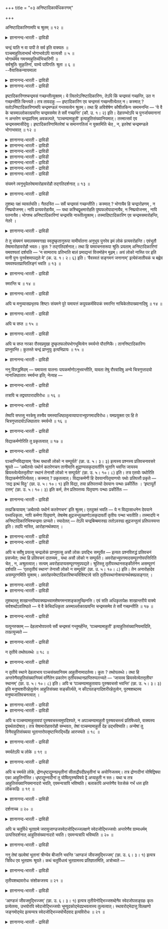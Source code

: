 +++
title = "०३ अनिष्टादिकार्यधिकरणम्"

+++

अनिष्टादिकारिणामपि च श्रुतम् ॥ १२ ॥  
<details><summary>ज्ञानानन्द-भारती - द्राविडी</summary>

अऩिष्टादिगारिणामबि स च्रुदम् ॥ १२ ॥
</details>

चन्द्रं याति न वा पापी ते सर्व इति वाक्यतः ॥  
पञ्चमाहुतिलाभार्थं भोगाभावेऽपि यात्यसौ ॥ ५ ॥  
भोगार्थमेव गमनमाहुतिर्व्यभिचारिणी ॥  
सर्वश्रुतिः सुकृतिनां, याम्ये पापिगतिः श्रुता ॥ ६ ॥  
--वैयासिकन्यायमाला

<details><summary>ज्ञानानन्द-भारती - द्राविडी</summary>

पाबम् सॆय्दवऩ् सन्दिरऩै अडैगिऱाऩा, इल्लैया? "अवर्गळ् ऎल्लारुम्" ऎऩ्ऱु वाक्कियमिरुप्पदालुम्, ऐन्दा वदु आहुदि किडैप्पदऱ्कागवुम्, पोगमिल्लैयाऩालुम् इवऩ् पोगिऱाऩ्।
</details>

<details><summary>ज्ञानानन्द-भारती - द्राविडी</summary>

पोवदु ऎऩ्बदु पोगत्तिऱ्कागत्ताऩ्। आहुदि पिसगक् कूडियदु। "ऎल्लारुम्" ऎऩ्ऱु सॊऩ्ऩदु पुण्यम् सॆय्दवर्गळुक्काग। पाबम् सॆय्दवर्गळुक्कुप् पोक्कु यम लोगत्तिल् ऎऩ्ऱु सॊल्लप्पट्टिरुक्किऱदु।
</details>

इष्टादिकारिणश्चन्द्रमसं गच्छन्तीत्युक्तम्। ये त्वितरेऽनिष्टादिकारिणः, तेऽपि किं चन्द्रमसं गच्छन्ति, उत न गच्छन्तीति चिन्त्यते। तत्र तावदाहुः — इष्टादिकारिण एव चन्द्रमसं गच्छन्तीत्येतत् न। कस्मात् ? यतोऽनिष्टादिकारिणामपि चन्द्रमण्डलं गन्तव्यत्वेन श्रुतम्। तथा हि अविशेषेण कौषीतकिनः समामनन्ति — ‘ये वै के चास्माल्लोकात्प्रयन्ति चन्द्रमसमेव ते सर्वे गच्छन्ति’ (कौ. उ. १। २) इति। देहारम्भोऽपि च पुनर्जायमानानां न अन्तरेण चन्द्रप्राप्तिम् अवकल्पते, ‘पञ्चम्यामाहुतौ’ इत्याहुतिसंख्यानियमात्। तस्मात्सर्व एव चन्द्रमसमासीदेयुः। इष्टादिकारिणामितरेषां च समानगतित्वं न युक्तमिति चेत् , न, इतरेषां चन्द्रमण्डले भोगाभावात् ॥ १२ ॥

<details><summary>ज्ञानानन्द-भारती - द्राविडी</summary>

(पुण्यम् सॆय्दवर्गळ् सन्दिरऩैयडैवदैप् पोल पाबम् सॆय्दवर्गळ् सन्दिरऩैयडैगिऱार्गळा इल्लैया ऎऩ्ऱु सन्देहम्।
</details>

<details><summary>ज्ञानानन्द-भारती - द्राविडी</summary>

इन्द लोगत्तिलिरुन्दु पोगिऱवर्गळॆल्लारुम् सन्दिरऩैयेयडैगिऱार्गळ् ऎऩ्ऱु पॊदुवागच् चॊल्लियिरुप्पदाल् पाबिगळुम् स्वर्क्कम् पोगिऱार्गळ् पाबिगळुक्कु सन्दिर लोगत्तिल् सुगाऩुबवमिल्ला विट्टालुम् ५वदु आहुदियिल् सरीरम् एऱ्पडुवदऱ्काग पाबिगळुम् स्वर्गम् पोवदै ऒप्पुक्कॊळ्ळ वेण्डुम् ऎऩ्ऱु पूर्वबक्षम्।
</details>

<details><summary>ज्ञानानन्द-भारती - द्राविडी</summary>

स्वर्क्कत्तिल् सुगत्तै अऩुबविप्पदऱ्का कत्ताऩ् पुण्यसालिगळ् अङ्गु पोगिऱार्गळ्। अङ्गु सुगाऩुबवमिल्लाविट्टाल् पाबिगळ् ऎदऱ्कागप् पोग वेण्डुम्। वेऱु पिरयोजऩम् इल्लामल् कीऴे इऱङ्गुवदऱ्काग ऒरुवऩुम् उयरे एऱमाट्टाऩ्। पाबिगळ् यमलोगम् पोय् नरगङ्गळिल् तुक्कत्तै अऩुबवित्तु विट्टुत् तिरुम्बुवदाग पुराणम् कूऱुगिऱदु। ५-वदु आहुदियिल् सरीरम् पॆऱुवदु ऎल्लोरुक्कुमिल्लै। त्रोणर्, सीदै तिरुष्टत्युम्ऩऩ्, त्रौबदि मुदलाऩवर्गळुक्कु ५ आहुदिगळिल्लामले सरीरम् एऱ्पडुगिऱदु। ऎल्लोरुम् ऎऩ्बदु पुण्यम् सॆय्दवर् कळैत्ताऩ् कुऱिक्कुम् पाबिगळैक् कुऱिक्कादु। आगैयाल् पाबिगळ् स्वर्गम् पोवदिल्लै ऎऩ्ऱु सित्तान्दम्)।
</details>

<details><summary>ज्ञानानन्द-भारती - द्राविडी</summary>

यागम् मुदलियदै सॆय्दवर्गळ् सन्दिरऩै अडैगिऱार्गळ् ऎऩ्ऱु सॊल्लप्पट्टदु। वेऱु ऎवर्गळ् यागम् मुदलियदु सॆय्यादवर्गळाय् पाबम् सॆय्गिऱार् कळो, अवर्गळुम्गूड सन्दिरऩै अडैगिऱार्गळा? अल्लदु अडैगिऱदिल्लैया? ऎऩ्ऱु सिन्दिक्कप्पडुगिऱदु।
</details>

<details><summary>ज्ञानानन्द-भारती - द्राविडी</summary>

पूर्वबक्षम् : अव्विषयत्तिल्, यागम् मुदलियदै सॆय्दवर्गळ्दाऩ् सन्दिरऩै अडैगिऱार्गळ् ऎऩ्ऱ इदु इल्लै ऎऩ्ऱु सॊल्गिऱार्गळ्। ऎऩ्ऩ कारणत्तिऩाल्? पाबम् सॆय्दवर्गळुक्कुम्गूड सन्दिरमण्डलम् पोग वेण्डिय इडमाग सॊल्लप्पट्टिरुक्किऱदु ऎऩ्बदिऩाल्।
</details>

<details><summary>ज्ञानानन्द-भारती - द्राविडी</summary>

अप्पडिये कौषीदगिगळ् वित्यासमऩ्ऩियिल् सॊल्गिऱार्गळ्। “ऎवर्गळॆल्लाम् इन्द उलगत्तिलिरुन्दु पोगिऱार्गळो अवर्गळ् ऎल्लोरुम् सन्दिरऩैये अडैगिऱार्गळ्”, (कौषीदगि।१;२) ऎऩ्ऱु। मऱुबडियुम् पिऱक्किऱवर्गळुक्कु सरीरम् आरम्बिप्पदुम् सन्दिरऩै अडैयामल् एऱ्पडुवदिल्लै, “ऐन्दावदु आहुदियिल्” ऎऩ्ऱु आहुदियिऩ् ऎण्णिक्कै कुऱिक्कप्पट्टिरुक्किऱ पडियाल्; अदिऩाल् ऎल्लारुमे सन्दिरऩै अडैवार्गळ्।
</details>

<details><summary>ज्ञानानन्द-भारती - द्राविडी</summary>

यागम् मुदलियदु सॆय्दवर्गळुक्कुम्, मऱ्ऱवर्ग ळुक्कुम् समाऩमाऩ पोक्कैयुडैय तऩ्मै उसिदमिल्लैये ऎऩ्ऱाल्, अप्पडियल्ल ; मऱ्ऱवर्गळुक्कु सन्दिरमण्डलत्तिल् अऩुबवम् किडैयाददिऩाल्।
</details>

संयमने त्वनुभूयेतरेषामारोहावरोहौ तद्गतिदर्शनात् ॥ १३ ॥  
<details><summary>ज्ञानानन्द-भारती - द्राविडी</summary>

सम्यमऩे त्वाऩुबूयेदरे षामारो हावरोहौत्तगदिदार्सऩात् ॥ १३ ॥
</details>

तुशब्दः पक्षं व्यावर्तयति। नैतदस्ति — सर्वे चन्द्रमसं गच्छन्तीति। कस्मात् ? भोगायैव हि चन्द्रारोहणम् , न निष्प्रयोजनम्। नापि प्रत्यवरोहायैव, — यथा कश्चिद्वृक्षमारोहति पुष्पफलोपादानायैव, न निष्प्रयोजनम् , नापि पतनायैव। भोगश्च अनिष्टादिकारिणां चन्द्रमसि नास्तीत्युक्तम्। तस्मादिष्टादिकारिण एव चन्द्रमसमारोहन्ति, नेतरे ।

<details><summary>ज्ञानानन्द-भारती - द्राविडी</summary>

सित्तान्दम् : 'तु' ऎऩ्ऱ सप्तम् मुऩ्सॊऩ्ऩ पक्षत्तै मऱुक्किऱदु, ऎल्लारुम् सन्दिरऩै अडैगिऱार्गळॆऩ्बदु इल्लै ऎऩ्ऱु। इदु ऎऩ्ऩ कारणत्तिऩाल्? पोगत्तिऱ्कागत्ताऩ् सन्दिरलोगम् एऱुवदु ऎऩ्बदिऩाल् ; पिरयोजऩ मऩ्ऩियिल् एऱुवदु किडैयादु। इऱङ्गुवदऱ्कागवे एऱुवदु ऎऩ्बदुम् किडैयादु ; ऒरुवऩ् पुष्पम्, पऴम् पऱिप्पदऱ्कागवे मरम् एऱुगिऱाऩ्, पिरयोजऩमऩ्ऩियिल् किडैयादु, कीऴे विऴुवदऱ्कागवे ऎऩ्बदुम् किडैयादु। यागम् मुदलियदु सॆय्यादवर्गळुक्कु सन्दिरऩिल् पोगमो किडैयादु ऎऩ्ऱु सॊल्लप्पट्टुविट्टदु। आगैयाल् यागम् मुदलियदै सॆय्दवर्गळ्दाऩ् सन्दिरऩिल् एऱुगिऱार्गळ्, मऱ्ऱवर्गळ् इल्लै।
</details>

ते तु संयमनं यमालयमवगाह्य स्वदुष्कृतानुरूपा यामीर्यातना अनुभूय पुनरेव इमं लोकं प्रत्यवरोहन्ति। एवंभूतौ तेषामारोहावरोहौ भवतः। कुतः ? तद्गतिदर्शनात्। तथा हि यमवचनसरूपा श्रुतिः प्रयताम् अनिष्टादिकारिणां यमवश्यतां दर्शयति — ‘न साम्परायः प्रतिभाति बालं प्रमाद्यन्तं वित्तमोहेन मूढम्। अयं लोको नास्ति पर इति मानी पुनः पुनर्वशमापद्यते मे’ (क. उ. १। २। ६) इति। ‘वैवस्वतं सङ्गमनं जनानाम्’ इत्येवंजातीयकं च बह्वेव यमवश्यताप्राप्तिलिङ्गं भवति ॥ १३ ॥

<details><summary>ज्ञानानन्द-भारती - द्राविडी</summary>

अवर्गळो सम्यमऩत्तै यमऩुडैय लोगत्तै अडैन्दु तङ्गळुडैय पाबङ्गळुक्कुत्तक्कबडियमाऩाल् एऱ्पडुम् यादऩैगळै अऩुबवित्तुविट्टु, पिऱगु इन्द लोगत्तै उत्तेसित्ते इऱङ्गुगिऱार्गळ्। इव्विदमाग अवर्गळुडैय एऱुदलुम्, इऱङ्गुवदुम् इरुक्किऩ्ऱऩ। एऩ्? ‘अङ्गु पोवदागक् काण्गिऱ पडियाल्' अप्पडियेयमऩुडैय वसऩत्तैप् पोऩ्ऱ सुरुदि, यागम् सॆय्यामल् इरुन्दु इऱप्पवर्गळुक्कु यमऩुक्कु वसमायिरुक्कुम् तऩ्मैयै काट्टुगिऱदु। "अऱिवऱ्ऱु पिसगु सॆय्गिऱवऩाय् सॆल्वत्तिऩ् मोहत्तिऩाल् मूडऩायिरुप्पवऩुक्कु परलोग उबायम् तोऩ्ऱुव तिल्लै। इन्द उलगम् ताऩ्, परलोगम् किडैयादु ऎऩ्ऱु ऎण्णुबवऩ् अडिक्कडि ऎऩ् वसत्तै अडैगिऱाऩ्” (कडII;६) ऎऩ्ऱु, “इऱन्दबिऩ् पाबि जऩङ्गळ् पोय्च्चेरुगिऱ यमऩै" ऎऩ्बदु पोलुळ्ळ यमऩुक्कु वसमायिरुक्कुम् तऩ्मैयै अडैवदैक्काट्टुम् अनेग सुरुदि लिङ्गम् इरुक्किऩ्ऱऩ।
</details>

स्मरन्ति च ॥ १४ ॥  
<details><summary>ज्ञानानन्द-भारती - द्राविडी</summary>

स्म्रन्दि स ॥ १४ ॥
</details>

अपि च मनुव्यासप्रभृतयः शिष्टाः संयमने पुरे यमायत्तं कपूयकर्मविपाकं स्मरन्ति नाचिकेतोपाख्यानादिषु ॥ १४ ॥

<details><summary>ज्ञानानन्द-भारती - द्राविडी</summary>

मेलुम्, मऩु वियासर् मुदलाऩ सिष्टर्गळ् यमबट्टणत्तिल् यमऩुक्कुक् कट्टुप्पट्ट कॆट्ट कर्माक्कळिऩ् पलऩुण्डॆऩ्बदै, नासिगेद सरित्तिरम् मुदलियवऱ्ऱिल् स्मरित्तिरुक्किऱार्गळ्।
</details>

अपि च सप्त ॥ १५ ॥  
<details><summary>ज्ञानानन्द-भारती - द्राविडी</summary>

अबि स सप्त ॥ १५ ॥
</details>

अपि च सप्त नरका रौरवप्रमुखा दुष्कृतफलोपभोगभूमित्वेन स्मर्यन्ते पौराणिकैः। ताननिष्टादिकारिणः प्राप्नुवन्ति। कुतस्ते चन्द्रं प्राप्नुयुः इत्यभिप्रायः ॥ १५ ॥

<details><summary>ज्ञानानन्द-भारती - द्राविडी</summary>

मेलुम्, रौरवम् मुदलिय एऴु नरगङ्गळ्, पाबङ्गळिऩ् पलऩै अऩुबविप्पदऱ्कागवुळ्ळ स्ताऩङ् गळॆऩ्ऱु, पौराणिगर्गळालुम् स्मरिक्कप्पट्टिरुक् किऩ्ऱऩ। अवैगळै यागम् मुदलियदु सॆय्याद पाबिगळ् अडैगिऱार्गळ्। अवर्गळ् ऎदऱ्काग सन्दिरऩै अडैय वेण्डुम्, ऎऩ्ऱु अबिप्पिरायम्।
</details>

ननु विरुद्धमिदम् — यमायत्ता यातनाः पापकर्माणोऽनुभवन्तीति, यावता तेषु रौरवादिषु अन्ये चित्रगुप्तादयो नानाधिष्ठातारः स्मर्यन्त इति; नेत्याह —

<details><summary>ज्ञानानन्द-भारती - द्राविडी</summary>

अन्द रौरवम् मुदलियवैगळिल् सित्तिरगुप्तऩ् मुदलाऩ वेऱु पलविद अदिगारिगळ् सॊल्लप्पट्टि रुक्कैयिल्, पाबम् सॆय्दवर्गळ् यमऩुक्कुक् कट्टुप्पट्टु यादऩैगळै अऩुबविक्किऱार्गळॆऩ्ऱ इदु विरुत्त मिल्लैया? इल्लैयॆऩ्ऱु सॊल्गिऱार्:-
</details>

तत्रापि च तद्व्यापारादविरोधः ॥ १६ ॥  
<details><summary>ज्ञानानन्द-भारती - द्राविडी</summary>

तत्राबि स तत्व्याबारादविरोद: ॥ १६ ॥
</details>

तेष्वपि सप्तसु नरकेषु तस्यैव यमस्याधिष्ठातृत्वव्यापाराभ्युपगमादविरोधः। यमप्रयुक्ता एव हि ते चित्रगुप्तादयोऽधिष्ठातारः स्मर्यन्ते ॥ १६ ॥

<details><summary>ज्ञानानन्द-भारती - द्राविडी</summary>

अन्द एऴु नरगङ्गळिलुम्गूड अन्द यमऩुक्के अदिगारत्तऩ्मैयुळ्ळ वियाबारम् उण्डॆऩ्ऱु ऒप्पुक् कॊळ्वदिऩाल् विरोदमिल्लै। अन्द सित्तिरगुप्तऩ् मुदलाऩ अदिगारिगळ् यमऩाल् एवप्पट्टवर्गळेयॆऩ् ऱल्लवा सॊल्लप्पट्टिरुक्किऱदु?
</details>

विद्याकर्मणोरिति तु प्रकृतत्वात् ॥ १७ ॥  
<details><summary>ज्ञानानन्द-भारती - द्राविडी</summary>

वित्यागर्मणोरिदि तु प्रक्रुदत्वात् ॥ १७ ॥
</details>

पञ्चाग्निविद्यायाम् ‘वेत्थ यथासौ लोको न सम्पूर्यते’ (छा. उ. ५। ३। ३) इत्यस्य प्रश्नस्य प्रतिवचनावसरे श्रूयते — ‘अथैतयोः पथोर्न कतरेणचन तानीमानि क्षुद्राण्यसकृदावर्तीनि भूतानि भवन्ति जायस्य म्रियस्त्वेत्येतत्तृतीयꣳ स्थानं तेनासौ लोको न सम्पूर्यते’ (छा. उ. ५। १०। ८) इति। तत्र एतयोः पथोरिति विद्याकर्मणोरित्येतत्। कस्मात् ? प्रकृतत्वात्। विद्याकर्मणी हि देवयानपितृयाणयोः पथोः प्रतिपत्तौ प्रकृते — ‘तद्य इत्थं विदुः’ (छा. उ. ५। १०। १) इति विद्या, तया प्रतिपत्तव्यो देवयानः पन्थाः प्रकीर्तितः । ‘इष्टापूर्ते दत्तम्’ (छा. उ. ५। १०। ३) इति कर्म, तेन प्रतिपत्तव्यः पितृयाणः पन्थाः प्रकीर्तितः —

<details><summary>ज्ञानानन्द-भारती - द्राविडी</summary>

पञ्जाक्ऩि वित्यैयिल् "अन्द उलगम् ऎदिऩाल् निरम्बुगिऱदिल्लैयॆऩ्ऱु अऱिन्दीरा?" (सान्।V;३-३) ऎऩ्ऱ इन्द केळ्विक्कु पदिल् सॊल्लुम्बोदु "इन्द इरण्डु वऴिगळिल् ऒऩ्ऱिऩाल्गूड पोगविल्लैयो? अवर्गळ् अडिक्कडि पिऱक्किऱ अल्बमाऩ पिराणिगळागिऱार्गळ् पिऱक्किऱदु, इऱक्किऱदु ऎऩ्ऱ इदु मूऩ्ऱावदु स्ताऩम् आगैयाल् अन्द उलगम् निरम्बुगिऱदिल्लै" (सान्।V;१०-८) ऎऩ्ऱु सॊल्लप्पडुगिऱदु। अङ्गे “इव्विरण्डु वऴिगळिल्” ऎऩ्बदु उबासऩैयिऩुडैयदुम् कर्माविऩु टैयदुम् ऎऩ्बदे। एऩ्? पिरुगिरुदमायिरुप्पदाल्, तेवयाऩम् पित्रुयाणम् ऎऩ्ऱ वऴिगळै अडैयुम् विषयत्तिल् उबासऩैयुम् कर्मावुम् अल्लवा पिरगिरुदमायिरुक्किऩ्ऱऩ! "अङ्गु ऎवर्गळ् इव्विदम् अऱिगिऱार्गळो" ऎऩ्बदिऩाल् वित्यै (उबासऩै), अदिऩाल् अडैयवेण्डिय तेवयाऩ वऴि सॊल्लप्पट्टिरुक्किऱदु। "यागम्, पूर्त्तम्, ताऩम्” सान्।V;१०-१;३) ऎऩ्ऱु कर्मा, अदिऩाल् अडैयवेण्डिय पित्रुयाण वऴि सॊल्लप्पट्टिरुक्किऱदु।
</details>

तत्प्रक्रियायाम् ‘अथैतयोः पथोर्न कतरेणचन’ इति श्रुतम्। एतदुक्तं भवति — ये न विद्यासाधनेन देवयाने पथ्यधिकृताः, नापि कर्मणा पितृयाणे, तेषामेष क्षुद्रजन्तुलक्षणोऽसकृदावर्ती तृतीयः पन्था भवतीति। तस्मादपि न अनिष्टादिकारिभिश्चन्द्रमाः प्राप्यते। स्यादेतत् — तेऽपि चन्द्रबिम्बमारुह्य ततोऽवरुह्य क्षुद्रजन्तुत्वं प्रतिपत्स्यन्त इति। तदपि नास्ति, आरोहानर्थक्यात् ।

<details><summary>ज्ञानानन्द-भारती - द्राविडी</summary>

अन्द सन्दर्प्पत्तिल् "पिऱगु इव्विरण्डु वऴिगळिल् ऒऩ्ऱिऩालुमिल्लामल्" ऎऩ्ऱु सॊल्लप् पट्टिरुक्किऱदु। ऎवर्गळ् वित्यैयागिऱ सादऩत्तिऩाल् तेवयाऩ वऴियिल् पोगवुम्, कर्माविऩाल् पित्रुयाणत् तिल् पोगवुम्, अदिगारम् पॆऱविल्लैयो, अवर्गळुक्कु अल्बप् पिराणियायिरुक्कुम् लक्षणत्तैयुडैय अडिक्कडि पिऱक्कवेण्डियदाऩ मूऩ्ऱावदु वऴि एऱ्पडु किऱदु ऎऩ्ऱ इदु सॊऩ्ऩदाग आगिऱदु। आगैयिऩालुम् यागम् मुदलियदु सॆय्दवर्गळैत् तविर मऱ्ऱवर्गळाल् सन्दिरऩ् अडैयप्पडुवदिल्लै।
</details>

<details><summary>ज्ञानानन्द-भारती - द्राविडी</summary>

इप्पडियिरुक्कलामे, अवर्गळुम् सन्दिरमण्डलत् तिऱ्कु एऱिविट्टु अङ्गिरुन्दु इऱङ्गि वन्दु अल्बमाऩ पिराणियायिरुक्कुम् तऩ्मैयै अडैगिऱार्गळ् ऎऩ्ऱु? अदुवुम् किडैयादु। एऱुवदऱ्कु पिरयोजऩमिल्लाददिऩाल्।
</details>

अपि च सर्वेषु प्रयत्सु चन्द्रलोकं प्राप्नुवत्सु असौ लोकः प्रयद्भिः सम्पूर्येत — इत्यतः प्रश्नविरुद्धं प्रतिवचनं प्रसज्येत; तथा हि प्रतिवचनं दातव्यम् , यथा असौ लोको न सम्पूर्यते। अवरोहाभ्युपगमादसम्पूरणोपपत्तिरिति चेत् , न, अश्रुतत्वात्। सत्यम् अवरोहादप्यसम्पूरणमुपपद्यते। श्रुतिस्तु तृतीयस्थानसङ्कीर्तनेन असम्पूरणं दर्शयति — ‘एतत्तृतीयं स्थानꣳ तेनासौ लोको न सम्पूर्यते’ (छा. उ. ५। १०। ८) इति। तेन अनारोहादेव असम्पूरणमिति युक्तम्। अवरोहस्येष्टादिकारिष्वप्यविशिष्टत्वे सति तृतीयस्थानोक्त्यानर्थक्यप्रसङ्गात् ।

<details><summary>ज्ञानानन्द-भारती - द्राविडी</summary>

मेलुम् इऱक्किऱवर्गळ् ऎल्लोरुमे सन्दिरलोगम् पोवदायिरुक्कुम्बोदु, अन्द लोगम् इऱप्पवर्गळाल् निरप्पप्पडुवदागवेयागुम् ऎऩ्बदिऩाल् केळ्विक्कु विरोदमाय् पदिल् ऎऩ्ऱु एऱ्पडुम्। ऎप्पडि अन्द लोगम् निरप्पप्पडविल्लैयॆऩ्बदऱ्कल्लवा पदिल् कॊडुक्क वेण्डुम्?
</details>

<details><summary>ज्ञानानन्द-भारती - द्राविडी</summary>

इऱङ्गुवदाग ऒप्पुक्कॊळ्वदाल् निरप्पप्पडामल् इरुप्पदु पॊरुन्दुमे ऎऩ्ऱाल्, सरियल्ल, सॊल्लप् पडाददिऩाल्, वास्तवम्, इऱङ्गिविडुवदिऩालुम् निरम्बा मलिरुप्पदु उसिदमे; आऩाल्, वेदमो मूऩ्ऱावदु स्ताऩत्तैच् चॊल्वदिऩाल् निरम्बामलिरुप्पदैक् काट्टुगिऱदु। “इदु मूऩ्ऱावदु स्ताऩम्। इदिऩाल् अन्द उलगम् निरम्बुवदिल्लै" (सान्।V;१०-८) ऎऩ्ऱु, आगैयाल् एऱिप्पोगाददिऩाल्दाऩ् निरम्बामलिरुप्पदु ऎऩ्बदु ताऩ् उसिदम्। यागम् मुदलियदु सॆय्दवर्गळिलुम्गूड इऱङ्गुवदु समाऩमायिरुक्किऱबडियाल्, मूऩ्ऱावदु स्ताऩत्तैच् चॊऩ्ऩदु पिरयोजऩ मऱ्ऱदॆऩ्ऱु एऱ्पट्टुविडुम्।
</details>

तुशब्दस्तु शाखान्तरीयवाक्यप्रभवामशेषगमनाशङ्कामुच्छिनत्ति। एवं सति अधिकृतापेक्षः शाखान्तरीये वाक्ये सर्वशब्दोऽवतिष्ठते — ये वै केचिदधिकृता अस्माल्लोकात्प्रयन्ति चन्द्रमसमेव ते सर्वे गच्छन्तीति ॥ १७ ॥

<details><summary>ज्ञानानन्द-भारती - द्राविडी</summary>

“ताऩ्” ऎऩ्बदो वेऱु सागैयिलुळ्ळ वाक्कि यत्तिऩाल् एऱ्पडक्कूडिय ऎल्लारुम् पोगिऱदॆऩ्ऱ सङ्गैयै निविरुत्ति सॆय्गिऱदु। इव्विदमिरुप्पदाल्, वेऱु सागैयिल् उळ्ळ वाक्कियत्तिल् काण्गिऱ “ऎल्ला” ऎऩ्ऱसप्तमाऩदु अदिगारम् पॆऱ्ऱवर्गळै अबेक्षित् तदाग निलैक्किऱदु। ऎवर्गळ् ऎल्लारुम् अदिगारम् पॆऱ्ऱवर्गळाग (योक्कियदैयुळ्ळवर्गळाग) इन्द लोगत्तिलिरुन्दु सॆल्लुगिऱार्गळो, अवर्गळ् ऎल्लारुम् सन्दिरऩैये अडैगिऱार्गळ् ऎऩ्ऱु।
</details>

यत्पुनरुक्तम् — देहलाभोपपत्तये सर्वे चन्द्रमसं गन्तुमर्हन्ति, ‘पञ्चम्यामाहुतौ’ इत्याहुतिसंख्यानियमादिति, तत्प्रत्युच्यते —

<details><summary>ज्ञानानन्द-भारती - द्राविडी</summary>

ऐन्दावदु आहुदियिल् ऎऩ्ऱु आहुदियिऩ् ऎण्णिक्कै कुऱिप्पिट्टिरुक्किऱबडियाल्,तेहत्तै अडैवदऱ्काग ऎल्लारुमे सन्दिरऩै अडैवदुदाऩ् उसिदमॆऩ्ऱु ऎदु सॊल्लप्पट्टदो, अदऱ्कु पदिल् सॊल्लप्पडुगिऱदु:-
</details>

न तृतीये तथोपलब्धेः ॥ १८ ॥  
<details><summary>ज्ञानानन्द-भारती - द्राविडी</summary>

न त्रुदीये तदोबलप्ते: ॥ १८ ॥
</details>

न तृतीये स्थाने देहलाभाय पञ्चसंख्यानियम आहुतीनामादर्तव्यः। कुतः ? तथोपलब्धेः। तथा हि अन्तरेणैवाहुतिसंख्यानियमं वर्णितेन प्रकारेण तृतीयस्थानप्राप्तिरुपलभ्यते — ‘जायस्व म्रियस्वेत्येतत्तृतीयꣳ स्थानम्’ (छा. उ. ५। १०। ८) इति। अपि च ‘पञ्चम्यामाहुतावापः पुरुषवचसो भवन्ति’ (छा. उ. ५। ३। ३) इति मनुष्यशरीरहेतुत्वेन आहुतिसंख्या सङ्कीर्त्यते, न कीटपतङ्गादिशरीरहेतुत्वेन, पुरुषशब्दस्य मनुष्यजातिवचनत्वात् ।

<details><summary>ज्ञानानन्द-भारती - द्राविडी</summary>

मूऩ्ऱावदु स्ताऩ विषयत्तिल् तेहत्तैयडै वदऱ्काग आहुदिगळिल् ऐन्दु ऎऩ्ऱ ऎण्णिक्कैयिऩ् नियमम् आदरिक्कवेण्डियदिल्लै एऩ्? अव्विदम् काणु वदाल् अप्पडिये, आहुदि ऎण्णिक्कैयिल् नियममिल् लामले वर्णिक्कप्पट्टुळ्ळ मुऱैयिल् मूऩ्ऱावदु स्ता ऩत्तिऩ् अडैवु काणप्पडुगिऱदु। “पिऱक्किऱदु, इऱक्किऱदु ऎऩ्ऱ इन्द मूऩ्ऱावदु स्ताऩम्" (सान्। V;१०-८) ऎऩ्ऱु।
</details>

<details><summary>ज्ञानानन्द-भारती - द्राविडी</summary>

तविरवुम् “ऐन्दावदु आहुदियिल् जलम्, पुरुषऩ् ऎऩ्ऱ पॆयरुळ्ळदाग आगिऱदु” (सान्।V;३-३) ऎऩ्ऱु आहुदि ऎण्णिक्कै मऩुष्य सरीरत्तिऱ्कु कारणमाग सॊल्लप्पट्टिरुक्किऱदु। पुऴु, पक्षि मुदलिय सरीरत्तिऱ्कल्ल। पुरुषऩ् ऎऩ्ऱ सप्तत्तिऱ्कु मऩुष्य जादियैये सॊल्लुम् तऩ्मैयुळ्ळदाल्,
</details>

अपि च पञ्चम्यामाहुतावपां पुरुषवचस्त्वमुपदिश्यते, न अपञ्चम्यामाहुतौ पुरुषवचस्त्वं प्रतिषिध्यते, वाक्यस्य द्व्यर्थतादोषात्। तत्र येषामारोहावरोहौ सम्भवतः, तेषां पञ्चम्यामाहुतौ देह उद्भविष्यति। अन्येषां तु विनैवाहुतिसंख्यया भूतान्तरोपसृष्टाभिरद्भिर्देह आरप्स्यते ॥ १८ ॥

<details><summary>ज्ञानानन्द-भारती - द्राविडी</summary>

मेलुम् ऐन्दावदु आहुदियिल् जलत्तिऱ्कु पुरुषऩ् ऎऩ्ऱ पॆयरुडैय तऩ्मै सॊल्लप् पट्टिरुक्किऱदु; ऐन्दावदल्लाद आहुदियिल् पुरुषऩ् ऎऩ्ऱ पॆयरुडैय तऩ्मै तडुक्कप्पडविल्लै; ऒरे वाक्कियत्तिऱ्कु इरण्डु विद अर्त्तम् ऎऩ्ऱ तोषमेऱ्पडुमाऩदिऩाल् अङ्गे ऎवर्गळुक्कु एऱुवदु, इऱङ्गुवदु सम्बविक्किऱदो अवर्गळुक्कु ऐन्दावदु आहुदियिल् तेहम् उण्डागुम्। मऱ्ऱवर्गळुक्को आहुदिक् कणक्किल्लामले मऱ्ऱ पूदङ्गळुडऩ् कलन्द जलत्तिऩाल् तेहम् आरम्बिक्कप्पडुम्।
</details>

स्मर्यतेऽपि च लोके ॥ १९ ॥  
<details><summary>ज्ञानानन्द-भारती - द्राविडी</summary>

स्मर्यदेअबि स लोगे ॥ १९ ॥
</details>

अपि च स्मर्यते लोके, द्रोणधृष्टद्युम्नप्रभृतीनां सीताद्रौपदीप्रभृतीनां च अयोनिजत्वम्। तत्र द्रोणादीनां योषिद्विषया एका आहुतिर्नास्ति। धृष्टद्युम्नादीनां तु योषित्पुरुषविषये द्वे अप्याहुती न स्तः। यथा च तत्र आहुतिसंख्यानियमानादरो भवति, एवमन्यत्रापि भविष्यति। बलाकापि अन्तरेणैव रेतःसेकं गर्भं धत्त इति लोकरूढिः ॥ १९ ॥

<details><summary>ज्ञानानन्द-भारती - द्राविडी</summary>

मेलुम् उलगत्तिल् (पारदम् मुदलाऩ इदिहा सत्तिल्) स्मरिक्कप्पडुगिऱदु। तुरोणर्, त्रुष्टत्युम्ऩऩ् मुदलाऩवर्गळुक्कुम्, सीदै, तिरौबदि मुदलाऩवर् कळुक्कुम् अयोऩिजत्तऩ्मै; अवर्गळिल् तुरोणर् मुदलाऩवर्गळुक्कु स्तिरी विषयमायुळ्ळ ऒरु आहुदि यिल्लै; त्रुष्टत्युम्ऩऩ् मुदलावऩर्गळुक्को स्तिरी पुरुषऩ् विषयमायुळ्ळ इरण्डु आहुदिगळुम्गूड इल्लै। अङ्गे ऎप्पडि आहुदिगळिऩ् ऎण्णिक्कैक्कु आदरविल्लैयो, अप्पडिये मऱ्ऱ इडङ्गळिलुम्गूड इरुक्कुम् कॊक्कु कूड रेदस्सेगमिल्लामले कर्प्पम् तरिक्किऱदॆऩ्ऱु उलगत्तिल् पिरसित्ति इरुक्किऱदु।
</details>

दर्शनाच्च ॥ २० ॥  
<details><summary>ज्ञानानन्द-भारती - द्राविडी</summary>

तर्सऩाच्च ॥ २० ॥
</details>

अपि च चतुर्विधे भूतग्रामे जरायुजाण्डजस्वेदजोद्भिज्जलक्षणे स्वेदजोद्भिज्जयोः अन्तरेणैव ग्राम्यधर्मम् उत्पत्तिदर्शनात् आहुतिसंख्यानादरो भवति। एवमन्यत्रापि भविष्यति ॥ २० ॥

<details><summary>ज्ञानानन्द-भारती - द्राविडी</summary>

मेलुम्, जरायुजम् (कर्प्पप्पैयिलिरुन्दु उण्डावदु), अण्डजम् (मुट्टैयिलिरुन्दु उण्डावदु), स्वेदजम् (पुऴुक्कत्तिऩाल् उण्डावदु), उत्पिज्जम् (मेल् किळम्बि उण्डावदु) ऎऩ्ऱ लक्षण मुडैय नाऩ्गुविद पिराणिक्कूट्टङ्गळिल्, स्वेदजम्, उत्पिज्जम् इवैगळिल् किराम्य तर्मम् (स्तिरी पुरुष सम्योगम्) इल्लामले उत्पत्ति काणप्पडुवदाल् आहुदिगळिऩ् ऎण्णिक्कैक्कु अऩादरवु एऱ्पडुगिऱदु। इप्पडि मऱ्ऱविडङ्गळिलुमिरुक्कुम्।
</details>

ननु तेषां खल्वेषां भूतानां त्रीण्येव बीजानि भवन्ति ‘आण्डजं जीवजमुद्भिज्जम्’ (छा. उ. ६। ३। १) इत्यत्र त्रिविध एव भूतग्रामः श्रूयते। कथं चतुर्विधत्वं भूतग्रामस्य प्रतिज्ञातमिति, अत्रोच्यते —

<details><summary>ज्ञानानन्द-भारती - द्राविडी</summary>

"अन्द इन्द पिराणिगळुक्कु अण्डत्तिलुण् डाऩदु, जीवऩिडमुण्डाऩदु, मेल्गिळम्बि उण्डाऩदु” ऎऩ्ऱु मूऩ्ऱु पीजङ्गळ् ताऩ् उळ्ळऩ। (सान्।VI;३-१) ऎऩ्ऱु इङ्गु मूऩ्ऱु विदमाऩ पिराणिक्कूट्टम् ताऩे सॊल्लप्पट्टिरुक्किऱदु। पिराणिक्कूट्टम् नाऩ्गुविद मुळ्ळदॆऩ्ऱु ऎप्पडि निच्चयिक्कप्पट्टदु? ऎऩ्ऱाल्, इङ्गु सॊल्गिऱोम्:-
</details>

तृतीयशब्दावरोधः संशोकजस्य ॥ २१ ॥  
<details><summary>ज्ञानानन्द-भारती - द्राविडी</summary>

त्रुदीयसप्तावरोद: संसोगजस्य। ॥ २१ ॥
</details>

‘आण्डजं जीवजमुद्भिज्जम्’ (छा. उ. ६। ३। १) इत्यत्र तृतीयेनोद्भिज्जशब्देनैव स्वेदजोपसङ्ग्रहः कृतः प्रत्येतव्यः, उभयोरपि स्वेदजोद्भिज्जयोः भूम्युदकोद्भेदप्रभवत्वस्य तुल्यत्वात्। स्थावरोद्भेदात्तु विलक्षणो जङ्गमोद्भेद इत्यन्यत्र स्वेदजोद्भिज्जयोर्भेदवाद इत्यविरोधः ॥ २१ ॥

<details><summary>ज्ञानानन्द-भारती - द्राविडी</summary>

'अण्डत्तिलुण्डाऩदु, जीवऩिडमुण्डाऩदु, मेल् किळम्बि उण्डाऩदु" (सान्।VI;३-१) ऎऩ्ऩुमिडत् तिल् मूऩ्ऱावदाऩ मेल् किळम्बि उण्डाऩदु ऎऩ्ऱ सप्तत्ति ऩालेये पुऴुक्कत्तिऩाल् उण्डाऩदै सेर्त्तुच्चॊऩ् ऩदाग अऱिय वेण्डुम्; पुऴुक्कत्तिऩाल् उण्डाऩदु, मेल् किळम्बि उण्डाऩदु इरण्डुक्कुमे पूमियैयो, जलत्तैयो पेदित्तुक्कॊण्डु मेले वन्दु उण्डागुम् तऩ्मै पॊदुवायिरुप्पदिऩाल्। (मरम् मुदलिय) असैवऱ्ऱदिऩ् वॆळिक्किळम्बुदलुक्कुम् (पेऩ् मुदलिय) असैवऱ्ऱदिऩ् वॆळिक्किळम्बुदलुक्कुम् वेऱ्ऱुमैयिरुप्पदाल् मऱ्ऱविडङ्गळिल् पुऴुक्कत्ति लुण्डाऩदु, मेल्गिळम्बि उण्डाऩदु ऎऩ्ऱु पिरित्तु सॊल्लप्पट्टिरुक्किऱदु ऎऩ्बदिऩाल् विरोदमिल्लै।
</details>

